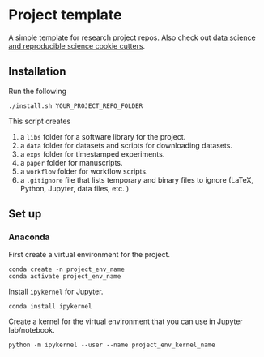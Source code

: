 # Project template

A simple template for research project repos. Also check out [data science and
reproducible science cookie
cutters](https://github.com/audreyr/cookiecutter#data-science).

## Installation

Run the following

    ./install.sh YOUR_PROJECT_REPO_FOLDER

This script creates

1. a `libs` folder for a software library for the project.
1. a `data` folder for datasets and scripts for downloading datasets.
1. a `exps` folder for timestamped experiments.
1. a `paper` folder for manuscripts.
1. a `workflow` folder for workflow scripts.
1. a `.gitignore` file that lists temporary and binary files to ignore (LaTeX, Python, Jupyter, data files, etc. )

## Set up

### Anaconda

First create a virtual environment for the project.

    conda create -n project_env_name
    conda activate project_env_name

Install `ipykernel` for Jupyter.

    conda install ipykernel

Create a kernel for the virtual environment that you can use in Jupyter lab/notebook.

    python -m ipykernel --user --name project_env_kernel_name

